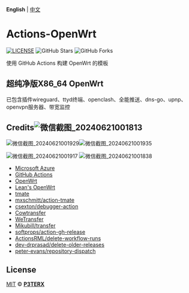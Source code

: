 **English** | [中文](https://p3terx.com/archives/build-openwrt-with-github-actions.html)

# Actions-OpenWrt

[![LICENSE](https://img.shields.io/github/license/mashape/apistatus.svg?style=flat-square&label=LICENSE)](https://github.com/P3TERX/Actions-OpenWrt/blob/master/LICENSE)
![GitHub Stars](https://img.shields.io/github/stars/P3TERX/Actions-OpenWrt.svg?style=flat-square&label=Stars&logo=github)
![GitHub Forks](https://img.shields.io/github/forks/P3TERX/Actions-OpenWrt.svg?style=flat-square&label=Forks&logo=github)

使用 GitHub Actions 构建 OpenWrt 的模板


## 超纯净版X86_64 OpenWrt
已包含插件wireguard、ttyd终端、openclash、全能推送、dns-go、upnp、openvpn服务器、带宽监控
## Credits![微信截图_20240621001813](https://github.com/xiaofeng-del/Actions-OpenWrt/assets/173141866/0d651001-4b39-4dcf-8a94-53f8dbab4084)

![微信截图_20240621001929](https://github.com/xiaofeng-del/Actions-OpenWrt/assets/173141866/94077af1-8cc7-4c84-bce0-18cb6e606528)![微信截图_20240621001935](https://github.com/xiaofeng-del/Actions-OpenWrt/assets/173141866/048a311c-249c-4c18-ae78-e069df31e021)

![微信截图_20240621001917](https://github.com/xiaofeng-del/Actions-OpenWrt/assets/173141866/4d0812a5-2ce7-4d09-bf4f-4208d6d83573)
![微信截图_20240621001838](https://github.com/xiaofeng-del/Actions-OpenWrt/assets/173141866/ad20344d-fbc7-4d87-97f8-fe1cb89b8467)

- [Microsoft Azure](https://azure.microsoft.com)
- [GitHub Actions](https://github.com/features/actions)
- [OpenWrt](https://github.com/openwrt/openwrt)
- [Lean's OpenWrt](https://github.com/coolsnowwolf/lede)
- [tmate](https://github.com/tmate-io/tmate)
- [mxschmitt/action-tmate](https://github.com/mxschmitt/action-tmate)
- [csexton/debugger-action](https://github.com/csexton/debugger-action)
- [Cowtransfer](https://cowtransfer.com)
- [WeTransfer](https://wetransfer.com/)
- [Mikubill/transfer](https://github.com/Mikubill/transfer)
- [softprops/action-gh-release](https://github.com/softprops/action-gh-release)
- [ActionsRML/delete-workflow-runs](https://github.com/ActionsRML/delete-workflow-runs)
- [dev-drprasad/delete-older-releases](https://github.com/dev-drprasad/delete-older-releases)
- [peter-evans/repository-dispatch](https://github.com/peter-evans/repository-dispatch)

## License

[MIT](https://github.com/P3TERX/Actions-OpenWrt/blob/main/LICENSE) © [**P3TERX**](https://p3terx.com)
